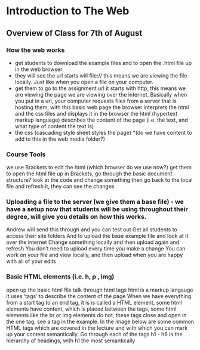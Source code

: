 # Introduction to The Web

## Overview of Class for 7th of August

### How the web works
* get students to download the example files
and to open the .html file up in the web browser
* they will see the url starts will file:// this means we are viewing the file locally. Just like when you open a file on your computer.
* get them to go to the assignment url it starts with http, this means we are viewing the page we are viewing over the internet. Basically when you put in a url, your computer requests files from a server that is hosting them, with this basic web page the browser interprets the html and the css files and displays it in the browser
the html (hypertext markup language) describes the content of the page (i.e. the text, and what type of content the text is)
* the css (cascading style sheet styles the page)
*(do we have content to add to this in the web media folder?)

### Course Tools
we use Brackets to edit the html
(which browser do we use now?)
get them to open the html file up in Brackets, 
go through the basic document structure?
look at the code and change something
then go back to the local file and refresh it, they can see the changes

### Uploading a file to the server (we give them a base file) - we have a setup now that students will be using throughout their degree, will give you details on how this works.
Andrew will send this through and you can test out
Get all students to access their site folders
And to upload the base example file and look at it over the internet 
Change something locally and then upload again and refresh
You don’t need to upload every time you make a change
You can work on your file and view locally, and then upload when you are happy with all of your edits

### Basic HTML elements (i.e. h, p , img)
open up the basic html file 
talk through html tags
html is a markup langauge
it uses ‘tags’ to describe the content of the page
When we have everything from a start tag to an end tag, it is is called a HTML element, some html elements have content, which is placed between the tags, some html elements like the br or img elements do not, these tags close and open in the one tag, see a tag in the example. In the image below are some common HTML tags which are covered in the lecture and with which you can mark up your content semantically.
Go through each of the tags h1 - h6 is the hierarchy of headings, with h1 the most semantically 
